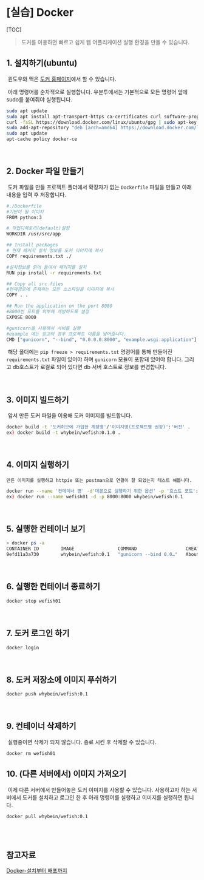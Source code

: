 # [실습] Docker

[TOC]

> 도커를 이용하면 빠르고 쉽게 웹 어플리케이션 실행 환경을 만들 수 있습니다.



## 1. 설치하기(ubuntu)

​	윈도우와 맥은 [도커 홈페이지](https://www.docker.com/products/docker-desktop)에서 할 수 있습니다.

​	아래 명령어를 순차적으로 실행합니다. 우분투에서는 기본적으로 모든 명령어 앞에 sudo를 붙여줘야 실행됩니다.

```bash
sudo apt update
sudo apt install apt-transport-https ca-certificates curl software-properties-common
curl -fsSL https://download.docker.com/linux/ubuntu/gpg | sudo apt-key add -
sudo add-apt-repository "deb [arch=amd64] https://download.docker.com/linux/ubuntu bionic stable"
sudo apt update
apt-cache policy docker-ce
```

<br/>

## 2. Docker 파일 만들기

​	도커 파일을 만들 프로젝트 폴더에서 확장자가 없는 `Dockerfile` 파일을 만들고 아래 내용을 입력 후 저장합니다. 

```bash
#./Dockerfile
#기반이 될 이미지
FROM python:3

# 작업디렉토리(default)설정
WORKDIR /usr/src/app

## Install packages
# 현재 패키지 설치 정보를 도커 이미지에 복사
COPY requirements.txt ./

#설치정보를 읽어 들여서 패키지를 설치
RUN pip install -r requirements.txt

## Copy all src files
#현재경로에 존재하는 모든 소스파일을 이미지에 복사
COPY . .

## Run the application on the port 8080
#8000번 포트를 외부에 개방하도록 설정
EXPOSE 8000

#gunicorn을 사용해서 서버를 실행
#example 에는 장고의 경우 프로젝트 이름을 넣어줍니다.
CMD ["gunicorn", "--bind", "0.0.0.0:8000", "example.wsgi:application"]
```

​	해당 폴더에는 `pip freeze > requirements.txt` 명령어를 통해 만들어진 `requirements.txt` 파일이 있어야 하며 `gunicorn` 모듈이 포함돼 있어야 합니다. 그리고 db호스트가 로컬로 되어 있다면 db 서버 호스트로 정보를 변경합니다.

<br/>

## 3. 이미지 빌드하기

​	앞서 만든 도커 파일을 이용해 도커 이미지를 빌드합니다.

```bash
docker build -t '도커허브에 가입한 계정명'/'이미지명(프로젝트명 권장)':'버전' .
ex) docker build -t whybein/wefish:0.1.0 .
```

 <br/>



## 4. 이미지 실행하기

 	만든 이미지를 실행하고 httpie 또는 postman으로 연결이 잘 되었는지 테스트 해봅니다.

```bash
docker run --name '컨테이너 명' -d'데몬으로 실행하기 위한 옵션' -p '호스트 포트':'컨테이너 포트' '이미지명'
ex) docker run --name wefish01 -d -p 8000:8000 whybein/wefish:0.1
```

 <br/>



## 5. 실행한 컨테이너 보기

```bash
> docker ps -a
CONTAINER ID        IMAGE                COMMAND                  CREATED              STATUS              PORTS                    NAMES
9efd11a3a730        whybein/wefish:0.1   "gunicorn --bind 0.0…"   About a minute ago   Up About a minute   0.0.0.0:8000->8000/tcp   wefish01
```

 <br/>



## 6. 실행한 컨테이너 종료하기

```bash
docker stop wefish01
```

 <br/>



## 7. 도커 로그인 하기

```bash
docker login
```

 <br/>



## 8. 도커 저장소에 이미지 푸쉬하기

```bash
docker push whybein/wefish:0.1
```

 <br/>



## 9. 컨테이너 삭제하기

​	실행중이면 삭제가 되지 않습니다. 종료 시킨 후 삭제할 수 있습니다.

```bash
docker rm wefish01
```

 



## 10. (다른 서버에서) 이미지 가져오기

​	이제 다른 서버에서 만들어놓은 도커 이미지를 사용할 수 있습니다.
​	사용하고자 하는 서버에서 도커를 설치하고 로그인 한 후 아래 명령어를 실행하고 이미지를 실행하면 됩니다.

```bash
docker pull whybein/wefish:0.1
```

 <br/>

<br/>

## 참고자료

[Docker-설치부터 배포까지](https://velog.io/@swhybein/Docker-%EC%84%A4%EC%B9%98%ED%95%98%EA%B8%B0)
